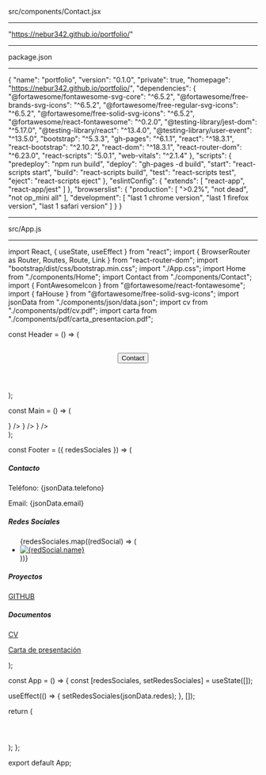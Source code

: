 src/components/Contact.jsx

---
"https://nebur342.github.io/portfolio/"

---
package.json

---
{
  "name": "portfolio",
  "version": "0.1.0",
  "private": true,
  "homepage": "https://nebur342.github.io/portfolio/",
  "dependencies": {
    "@fortawesome/fontawesome-svg-core": "^6.5.2",
    "@fortawesome/free-brands-svg-icons": "^6.5.2",
    "@fortawesome/free-regular-svg-icons": "^6.5.2",
    "@fortawesome/free-solid-svg-icons": "^6.5.2",
    "@fortawesome/react-fontawesome": "^0.2.0",
    "@testing-library/jest-dom": "^5.17.0",
    "@testing-library/react": "^13.4.0",
    "@testing-library/user-event": "^13.5.0",
    "bootstrap": "^5.3.3",
    "gh-pages": "^6.1.1",
    "react": "^18.3.1",
    "react-bootstrap": "^2.10.2",
    "react-dom": "^18.3.1",
    "react-router-dom": "^6.23.0",
    "react-scripts": "5.0.1",
    "web-vitals": "^2.1.4"
  },
  "scripts": {
    "predeploy": "npm run build",
    "deploy": "gh-pages -d build",
    "start": "react-scripts start",
    "build": "react-scripts build",
    "test": "react-scripts test",
    "eject": "react-scripts eject"
  },
  "eslintConfig": {
    "extends": [
      "react-app",
      "react-app/jest"
    ]
  },
  "browserslist": {
    "production": [
      ">0.2%",
      "not dead",
      "not op_mini all"
    ],
    "development": [
      "last 1 chrome version",
      "last 1 firefox version",
      "last 1 safari version"
    ]
  }
}

---
src/App.js

---
import React, { useState, useEffect } from "react";
import { BrowserRouter as Router, Routes, Route, Link } from "react-router-dom";
import "bootstrap/dist/css/bootstrap.min.css";
import "./App.css";
import Home from "./components/Home";
import Contact from "./components/Contact";
import { FontAwesomeIcon } from "@fortawesome/react-fontawesome";
import { faHouse } from "@fortawesome/free-solid-svg-icons";
import jsonData from "./components/json/data.json";
import cv from "./components/pdf/cv.pdf";
import carta from "./components/pdf/carta_presentacion.pdf";

const Header = () => (
  <header
    className="header bg-dark text-light position-sticky top-0 z-1"
    style={{
      height: "50px",
      padding: "0",
      margin: "0",
    }}>
    <div className="container-fluid h-100">
      <div className="row align-items-center justify-content-between mx-1 h-100">
        <div className="col">
          <h2 className="my-auto">
            <Link to="/portfolio" className="link-unstyled" aria-label="Home">
              <FontAwesomeIcon icon={faHouse} className="icon-home" />
            </Link>
          </h2>
        </div>
        <div className="col d-flex justify-content-end">
          <Link to="/portfolio/contact" className="mx-1">
            <button className="btn btn-info">Contact</button>
          </Link>
        </div>
      </div>
    </div>
  </header>
);

const Main = () => (
  <main className="container-fluid main-content fondogradiente py-1 flex-grow-1">
    <Routes>
      <Route path="/portfolio/contact" element={<Contact />} />
      <Route path="/portfolio" element={<Home />} />
      <Route path="" element={<Home />} />
    </Routes>
  </main>
);

const Footer = ({ redesSociales }) => (
  <footer className="bg-dark text-white">
    <div className="container">
      <div className="row justify-content-between">
        <div className="col-md-6 col-lg-3">
          <h5>Contacto</h5>
          <p>Teléfono: {jsonData.telefono}</p>
          <p>Email: {jsonData.email}</p>
        </div>
        <div className="col-md-6 col-lg-3">
          <h5>Redes Sociales</h5>
          <ul className="list-unstyled d-flex">
            {redesSociales.map((redSocial) => (
              <li key={redSocial.id} className="me-3">
                <a
                  href={redSocial.url}
                  target="_blank"
                  rel="noopener noreferrer"
                  className="text-white">
                  <img
                    src={redSocial.simbolo}
                    alt={redSocial.name}
                    className="rounded-circle"
                    style={{ width: "24px", height: "24px" }}
                  />
                </a>
              </li>
            ))}
          </ul>
        </div>
        <div className="col-md-6 col-lg-3">
          <h5>Proyectos</h5>
          <p>
            <a
              href={jsonData.proyectos}
              target="_blank"
              rel="noopener noreferrer">
              GITHUB
            </a>
          </p>
        </div>
        <div className="col-md-6 col-lg-3">
          <h5>Documentos</h5>
          <p>
            <a href={cv} target="_blank" rel="noopener noreferrer">
              CV
            </a>
          </p>
          <p>
            <a href={carta} target="_blank" rel="noopener noreferrer">
              Carta de presentación
            </a>
          </p>
        </div>
      </div>
    </div>
  </footer>
);

const App = () => {
  const [redesSociales, setRedesSociales] = useState([]);

  useEffect(() => {
    setRedesSociales(jsonData.redes);
  }, []);

  return (
    <Router>
      <div className="d-flex flex-column min-vh-100">
        <Header />
        <Main />
        <Footer redesSociales={redesSociales} />
      </div>
    </Router>
  );
};

export default App;
